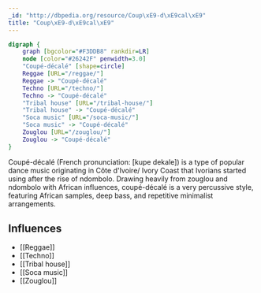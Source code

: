 ```yaml
---
_id: "http://dbpedia.org/resource/Coup\xE9-d\xE9cal\xE9"
title: "Coup\xE9-d\xE9cal\xE9"
---
```


```dot
digraph {
	graph [bgcolor="#F3DDB8" rankdir=LR]
	node [color="#26242F" penwidth=3.0]
	"Coupé-décalé" [shape=circle]
	Reggae [URL="/reggae/"]
	Reggae -> "Coupé-décalé"
	Techno [URL="/techno/"]
	Techno -> "Coupé-décalé"
	"Tribal house" [URL="/tribal-house/"]
	"Tribal house" -> "Coupé-décalé"
	"Soca music" [URL="/soca-music/"]
	"Soca music" -> "Coupé-décalé"
	Zouglou [URL="/zouglou/"]
	Zouglou -> "Coupé-décalé"
}
```

Coupé-décalé (French pronunciation: ​[kupe dekale]) is a type of popular dance music originating in Côte d'Ivoire/ Ivory Coast that Ivorians started using after the rise of ndombolo. Drawing heavily from zouglou and ndombolo with African influences, coupé-décalé is a very percussive style, featuring African samples, deep bass, and repetitive minimalist arrangements.

## Influences

- [[Reggae]]
- [[Techno]]
- [[Tribal house]]
- [[Soca music]]
- [[Zouglou]]
